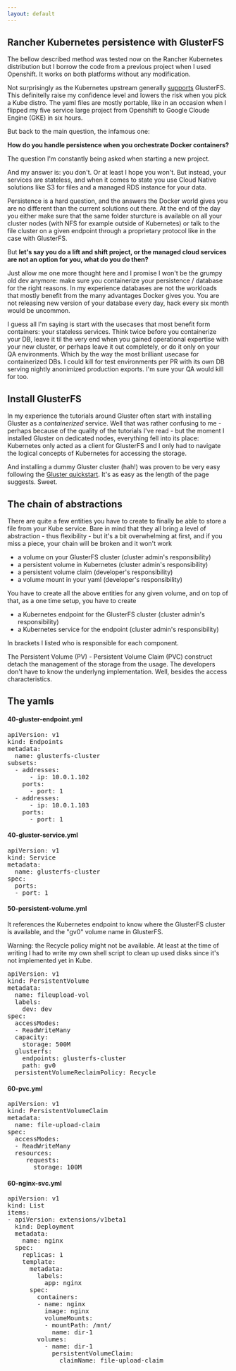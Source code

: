 ```yaml
---
layout: default
---
```


## Rancher Kubernetes persistence with GlusterFS

The bellow described method was tested now on the Rancher Kubernetes distribution but I borrow the code from a previous project when I used Openshift. It works on both platforms without any modification. 

Not surprisingly as the Kubernetes upstream generally [supports](https://kubernetes.io/docs/concepts/storage/volumes/) GlusterFS. This definitelly raise my confidence level and lowers the risk when you pick a Kube distro. The yaml files are mostly portable, like in an occasion when I flipped my five service large project from Openshift to Google Cloude Engine (GKE) in six hours.

But back to the main question, the infamous one: 

**How do you handle persistence when you orchestrate Docker containers?** 

The question I'm constantly being asked when starting a new project. 

And my answer is: you don't. Or at least I hope you won't. But instead, your services are stateless, and when it comes to state you use Cloud Native solutions like S3 for files and a managed RDS instance for your data. 

Persistence is a hard question, and the answers the Docker world gives you are no different than the current solutions out there. At the end of the day you either make sure that the same folder sturcture is available on all your cluster nodes (with NFS for example outside of Kubernetes) or talk to the file cluster on a given endpoint through a proprietary protocol like in the case with GlusterFS.

But **let's say you do a lift and shift project, or the managed cloud services are not an option for you, what do you do then?**

Just allow me one more thought here and I promise I won't be the grumpy old dev anymore: make sure you containerize your persistence / database for the right reasons. In my experience databases are not the workloads that mostly benefit from the many advantages Docker gives you. You are not releasing new version of your database every day, hack every six month would be uncommon. 

I guess all I'm saying is start with the usecases that most benefit form containers: your stateless services. Think twice before you containerize your DB, leave it til the very end when you gained operational expertise with your new cluster, or perhaps leave it out completely, or do it only on your QA environments. Which by the way the most brilliant usecase for containerized DBs. I could kill for test environments per PR with its own DB serving nightly anonimized production exports. I'm sure your QA would kill for too. 

## Install GlusterFS

In my experience the tutorials around Gluster often start with installing Gluster as a *containerized* service. Well that was rather confusing to me - perhaps because of the quality of the tutorials I've read - but the moment I installed Gluster on dedicated nodes, everything fell into its place: Kubernetes only acted as a client for GlusterFS and I only had to navigate the logical concepts of Kubernetes for accessing the storage.

And installing a dummy Gluster cluster (hah!) was proven to be very easy following the [Gluster quickstart](https://gluster.readthedocs.io/en/latest/Quick-Start-Guide/Quickstart/). It's as easy as the length of the page suggests. Sweet.

## The chain of abstractions

There are quite a few entities you have to create to finally be able to store a file from your Kube service. Bare in mind that they all bring a level of abstraction - thus flexibility - but it's a bit overwhelming at first, and if you miss a piece, your chain will be broken and it won't work

* a volume on your GlusterFS cluster (cluster admin's responsibility)
* a persistent volume in Kubernetes (cluster admin's responsibility)
* a persistent volume claim (developer's responsibility)
* a volume mount in your yaml (developer's responsibility)

You have to create all the above entities for any given volume, and on top of that, as a one time setup, you have to create

* a Kubernetes endpoint for the GlusterFS cluster (cluster admin's responsibility)
* a Kubernetes service for the endpoint (cluster admin's responsibility)

In brackets I listed who is responsible for each component. 

The Persistent Volume (PV) - Persistent Volume Claim (PVC) construct detach the management of the storage from the usage. The developers don't have to know the underlyng implementation. Well, besides the access characteristics.

## The yamls

#### 40-gluster-endpoint.yml

<pre>
apiVersion: v1
kind: Endpoints
metadata:
  name: glusterfs-cluster
subsets:
  - addresses:
      - ip: 10.0.1.102
    ports:
      - port: 1
  - addresses:
      - ip: 10.0.1.103
    ports:
      - port: 1
</pre>

#### 40-gluster-service.yml

<pre>
apiVersion: v1
kind: Service
metadata:
  name: glusterfs-cluster
spec:
  ports:
  - port: 1
</pre>


#### 50-persistent-volume.yml

It references the Kubernetes endpoint to know where the GlusterFS cluster is available, and the "gv0" volume name in GlusterFS.

Warning: the Recycle policy might not be available. At least at the time of writing I had to write my own shell script to clean up used disks since it's not implemented yet in Kube.

<pre>
apiVersion: v1
kind: PersistentVolume
metadata:
  name: fileupload-vol
  labels:
    dev: dev
spec:
  accessModes:
  - ReadWriteMany
  capacity:
    storage: 500M
  glusterfs:
    endpoints: glusterfs-cluster
    path: gv0
  persistentVolumeReclaimPolicy: Recycle
</pre>

#### 60-pvc.yml

<pre>
apiVersion: v1
kind: PersistentVolumeClaim
metadata:
  name: file-upload-claim
spec:
  accessModes:
  - ReadWriteMany
  resources:
     requests:
       storage: 100M
</pre>

#### 60-nginx-svc.yml

<pre>
apiVersion: v1
kind: List
items:
- apiVersion: extensions/v1beta1
  kind: Deployment
  metadata:
    name: nginx
  spec:
    replicas: 1
    template:
      metadata:
        labels:
          app: nginx
      spec:
        containers:
        - name: nginx
          image: nginx
          volumeMounts:
          - mountPath: /mnt/
            name: dir-1   
        volumes:
          - name: dir-1
            persistentVolumeClaim:
              claimName: file-upload-claim
</pre>
